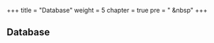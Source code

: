 +++
title = "Database"
weight = 5
chapter = true
pre = "<i class='fas fa-book-open'></i> &nbsp"
+++

## Database
